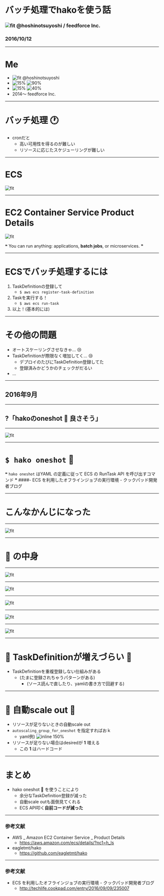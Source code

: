 # バッチ処理でhakoを使う話

### ![fit](https://emoji.slack-edge.com/T02DQ8HS2/github/16e2e1324585a8f8.png) @hoshinotsuyoshi / feedforce Inc.

### 2016/10/12

---

# Me

* ![fit](https://emoji.slack-edge.com/T02DQ8HS2/github/16e2e1324585a8f8.png) @hoshinotsuyoshi
* ![15%](http://pix.iemoji.com/images/emoji/apple/ios-9/256/green-heart.png) ![90%](https://emoji.slack-edge.com/T02DQ8HS2/docker2/2afb50947218a8ac.jpg)
* ![15%](http://pix.iemoji.com/images/emoji/apple/ios-9/256/green-heart.png) ![40%](https://emoji.slack-edge.com/T02DQ8HS2/ruby/0fb603f6e739e0fe.png)
* 2014〜 feedforce Inc.

---

# バッチ処理 :clock1:

* cronだと
   * 高い可用性を得るのが難しい
   * リソースに応じたスケジューリングが難しい

---

# ECS

![fit](https://img.stackshare.io/service/1908/amazon-ecs.png)

---


# EC2 Container Service Product Details

![fit](https://img.stackshare.io/service/1908/amazon-ecs.png)

❝ You can run anything: applications, **batch jobs**, or microservices. ❞

---

# ECSでバッチ処理するには

1. TaskDefinitionの登録して
   * `$ aws ecs register-task-definition`
2. Taskを実行する！
   * `$ aws ecs run-task`
3. 以上！(基本的には)

---

# その他の問題

* オートスケーリングさせなきゃ… :cry:
* TaskDefinitionが際限なく増加してく… :cry:
    * デプロイのたびにTaskDefinition登録してた
    * 登録済みかどうかのチェックがだるい
* …

---

## 2016年9月

---

## ?「hakoのoneshot :gun: 良さそう」

---

![fit](https://cloud.githubusercontent.com/assets/1394049/19217044/ba3c473c-8e0f-11e6-998b-438d7d56d212.png)

---

# `$ hako oneshot` :gun:

❝ `hako oneshot` はYAML の定義に従って ECS の RunTask API を呼び出すコマンド ❞
####- ECS を利用したオフラインジョブの実行環境 - クックパッド開発者ブログ

---

# こんなかんじになった

---

![fit](https://cloud.githubusercontent.com/assets/1394049/19277616/44cb1700-9015-11e6-920f-e9a893b490e8.png)

---

# :gun: の中身

---

![fit](https://cloud.githubusercontent.com/assets/1394049/19277839/20f2cbc4-9016-11e6-8a32-955d1aa245a8.png)

---

![fit](https://cloud.githubusercontent.com/assets/1394049/19270692/3c60dafa-8ffc-11e6-9522-07ce9949c2d0.png)

---

![fit](https://cloud.githubusercontent.com/assets/1394049/19270697/402f275e-8ffc-11e6-93b0-289079066c49.png)

---

![fit](https://cloud.githubusercontent.com/assets/1394049/19270701/43fdb9b8-8ffc-11e6-9e1b-baa574e8c499.png)

---

![fit](https://cloud.githubusercontent.com/assets/1394049/19270704/4733cb18-8ffc-11e6-9add-3f3f4b1cfd5e.png)

---

# :gun: TaskDefinitionが増えづらい :tada:

* TaskDefinitionを重複登録しない仕組みがある
    * (たまに登録されちゃうパターンがある)
        * (ソース読んで直したり、yamlの書き方で回避する)

---

# :gun: 自動scale out :tada:

* リソースが足りないときの自動scale out
* `autoscaling_group_for_oneshot` を指定すればおｋ
    * yaml例) ![inline 150%](https://cloud.githubusercontent.com/assets/1394049/19270958/93e1f330-8ffd-11e6-8165-4cbb2191e057.png)
* リソースが足りない場合はdesiredが **1** 増える
    * この **1** はハードコード

---

# まとめ

* hako oneshot :gun: を使うことにより
    * 余分なTaskDefinition登録が減った
    * 自動scale outも面倒見てくれる
    * ECS API叩く**自前コードが減った**

---

### 参考文献

- AWS _ Amazon EC2 Container Service _ Product Details
  - https://aws.amazon.com/ecs/details/?nc1=h_ls
- eagletmt/hako
  - https://github.com/eagletmt/hako

---

### 参考文献

- ECS を利用したオフラインジョブの実行環境 - クックパッド開発者ブログ
  - http://techlife.cookpad.com/entry/2016/09/09/235007

